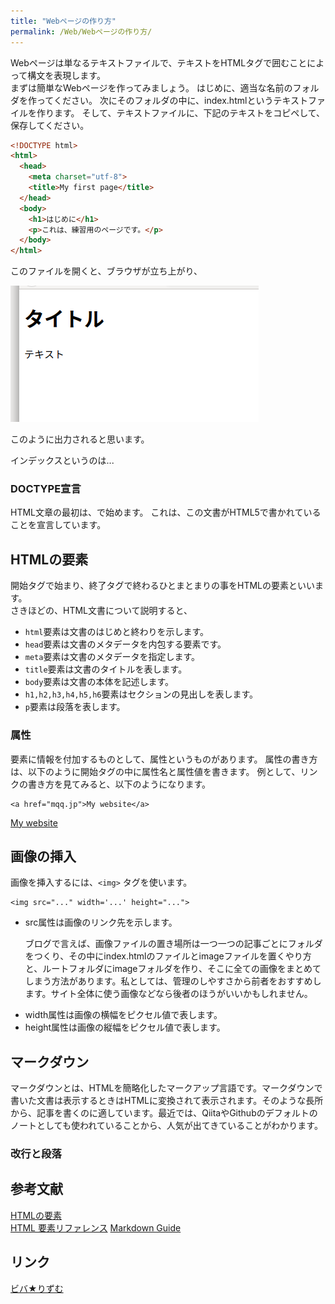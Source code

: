 ```yaml
---
title: "Webページの作り方"
permalink: /Web/Webページの作り方/
---
```

Webページは単なるテキストファイルで、テキストをHTMLタグで囲むことによって構文を表現します。  
まずは簡単なWebページを作ってみましょう。
はじめに、適当な名前のフォルダを作ってください。
次にそのフォルダの中に、index.htmlというテキストファイルを作ります。
そして、テキストファイルに、下記のテキストをコピペして、保存してください。


```html
<!DOCTYPE html>
<html>
  <head>
    <meta charset="utf-8">
    <title>My first page</title>
  </head>
  <body>
    <h1>はじめに</h1>
    <p>これは、練習用のページです。</p>
  </body>
</html>
```


このファイルを開くと、ブラウザが立ち上がり、  

<a href="../HTML/exercise.html"><img src="../HTML/html_output.png"></a>  

このように出力されると思います。
<div class="note">
<p>
インデックスというのは...
</p>
</div>

### DOCTYPE宣言
HTML文章の最初は、<code><!DOCTYPE html></code>で始めます。
これは、この文書がHTML5で書かれていることを宣言しています。
## HTMLの要素
開始タグで始まり、終了タグで終わるひとまとまりの事をHTMLの要素といいます。  
さきほどの、HTML文書について説明すると、  


- <code>html</code>要素は文書のはじめと終わりを示します。
- <code>head</code>要素は文書のメタデータを内包する要素です。
- <code>meta</code>要素は文書のメタデータを指定します。
- <code>title</code>要素は文書のタイトルを表します。
- <code>body</code>要素は文書の本体を記述します。
- <code>h1,h2,h3,h4,h5,h6</code>要素はセクションの見出しを表します。
- <code>p</code>要素は段落を表します。

### 属性
要素に情報を付加するものとして、属性というものがあります。
属性の書き方は、以下のように開始タグの中に属性名と属性値を書きます。
例として、リンクの書き方を見てみると、以下のようになります。
```
<a href="mqq.jp">My website</a>
```
<a href="https://mqq.jp">My website</a>

## 画像の挿入
画像を挿入するには、`<img>` タグを使います。

```
<img src="..." width='...' height="...">
```
<ul> 
  <li>src属性は画像のリンク先を示します。<br>
    <div class="note">
      <p>ブログで言えば、画像ファイルの置き場所は一つ一つの記事ごとにフォルダをつくり、その中にindex.htmlのファイルとimageファイルを置くやり方と、ルートフォルダにimageフォルダを作り、そこに全ての画像をまとめてしまう方法があります。私としては、管理のしやすさから前者をおすすめします。サイト全体に使う画像などなら後者のほうがいいかもしれません。</p>
    </div>
  </li>
  <li>width属性は画像の横幅をピクセル値で表します。</li>
  <li>height属性は画像の縦幅をピクセル値で表します。</li>
</ul> 

## マークダウン
マークダウンとは、HTMLを簡略化したマークアップ言語です。マークダウンで書いた文書は表示するときはHTMLに変換されて表示されます。そのような長所から、記事を書くのに適しています。最近では、QiitaやGithubのデフォルトのノートとしても使われていることから、人気が出てきていることがわかります。

### 改行と段落


## 参考文献
[HTMLの要素](http://itref.fc2web.com/html/element.html)  
[HTML 要素リファレンス](https://developer.mozilla.org/ja/docs/Web/HTML/Element)
[Markdown Guide](https://www.markdownguide.org/)
## リンク
[ビバ★りずむ](https://bibabosi-rizumu.com/)